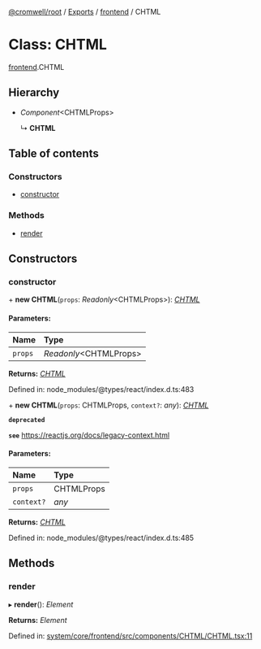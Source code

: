 [@cromwell/root](../README.md) / [Exports](../modules.md) / [frontend](../modules/frontend.md) / CHTML

# Class: CHTML

[frontend](../modules/frontend.md).CHTML

## Hierarchy

* *Component*<CHTMLProps\>

  ↳ **CHTML**

## Table of contents

### Constructors

- [constructor](frontend.chtml.md#constructor)

### Methods

- [render](frontend.chtml.md#render)

## Constructors

### constructor

\+ **new CHTML**(`props`: *Readonly*<CHTMLProps\>): [*CHTML*](frontend.chtml.md)

#### Parameters:

Name | Type |
:------ | :------ |
`props` | *Readonly*<CHTMLProps\> |

**Returns:** [*CHTML*](frontend.chtml.md)

Defined in: node_modules/@types/react/index.d.ts:483

\+ **new CHTML**(`props`: CHTMLProps, `context?`: *any*): [*CHTML*](frontend.chtml.md)

**`deprecated`** 

**`see`** https://reactjs.org/docs/legacy-context.html

#### Parameters:

Name | Type |
:------ | :------ |
`props` | CHTMLProps |
`context?` | *any* |

**Returns:** [*CHTML*](frontend.chtml.md)

Defined in: node_modules/@types/react/index.d.ts:485

## Methods

### render

▸ **render**(): *Element*

**Returns:** *Element*

Defined in: [system/core/frontend/src/components/CHTML/CHTML.tsx:11](https://github.com/CromwellCMS/Cromwell/blob/4b5f538/system/core/frontend/src/components/CHTML/CHTML.tsx#L11)
